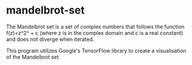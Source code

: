 # mandelbrot-set
The Mandelbrot set is a set of complex numbers that follows the function f(z)=z^2^ + c (where z is in the complex domain and c is a real constant) and does not diverge when iterated. 

This program utilizes Google's TensorFlow library to create a visualisation of the Mandelbrot set.
